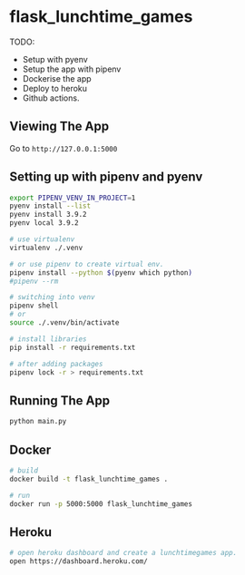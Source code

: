 # flask_lunchtime_games

TODO:

* Setup with pyenv
* Setup the app with pipenv
* Dockerise the app
* Deploy to heroku
* Github actions.

## Viewing The App

Go to `http://127.0.0.1:5000`


## Setting up with pipenv and pyenv

```sh
export PIPENV_VENV_IN_PROJECT=1
pyenv install --list
pyenv install 3.9.2
pyenv local 3.9.2

# use virtualenv
virtualenv ./.venv

# or use pipenv to create virtual env.  
pipenv install --python $(pyenv which python)        
#pipenv --rm
```

```sh
# switching into venv 
pipenv shell
# or
source ./.venv/bin/activate

# install libraries
pip install -r requirements.txt

# after adding packages
pipenv lock -r > requirements.txt  
```

## Running The App

```bash
python main.py
```

## Docker

```sh
# build
docker build -t flask_lunchtime_games .

# run
docker run -p 5000:5000 flask_lunchtime_games   
```

## Heroku

```sh
# open heroku dashboard and create a lunchtimegames app.
open https://dashboard.heroku.com/
```

